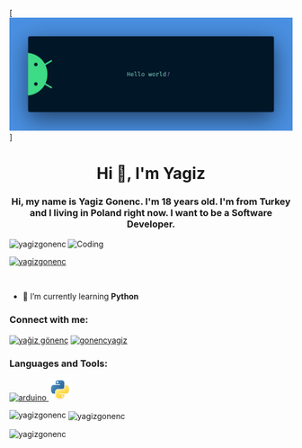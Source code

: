 [![MasterHead](https://raw.githubusercontent.com/ahmadhassan7/ahmadhassan7/master/resources/banner.png)]
<h1 align="center">Hi 👋, I'm Yagiz</h1>
<h3 align="center">Hi, my name is Yagiz Gonenc. I'm 18 years old. I'm from Turkey and I living in Poland right now. I want to be a Software Developer.</h3>
<img align="right" alt="Coding" width="400" src="https://cdn.dribbble.com/users/1162077/screenshots/3848914/programmer.gif">

<p align="left"> <img src="https://komarev.com/ghpvc/?username=yagizgonenc&label=Profile%20views&color=0e75b6&style=flat" alt="yagizgonenc" /> </p>

<p align="left"> <a href="https://github.com/ryo-ma/github-profile-trophy"><img src="https://github-profile-trophy.vercel.app/?username=yagizgonenc" alt="yagizgonenc" /></a> </p>

<p align="left"> <a href="https://twitter.com/" target="blank"><img src="https://img.shields.io/twitter/follow/?logo=twitter&style=for-the-badge" alt="" /></a> </p>

- 🌱 I’m currently learning **Python**

<h3 align="left">Connect with me:</h3>
<p align="left">
<a href="https://fb.com/yağiz gönenç" target="blank"><img align="center" src="https://raw.githubusercontent.com/rahuldkjain/github-profile-readme-generator/master/src/images/icons/Social/facebook.svg" alt="yağiz gönenç" height="30" width="40" /></a>
<a href="https://instagram.com/gonencyagiz" target="blank"><img align="center" src="https://raw.githubusercontent.com/rahuldkjain/github-profile-readme-generator/master/src/images/icons/Social/instagram.svg" alt="gonencyagiz" height="30" width="40" /></a>
</p>

<h3 align="left">Languages and Tools:</h3>
<p align="left"> <a href="https://www.arduino.cc/" target="_blank" rel="noreferrer"> <img src="https://cdn.worldvectorlogo.com/logos/arduino-1.svg" alt="arduino" width="40" height="40"/> </a> <a href="https://www.python.org" target="_blank" rel="noreferrer"> <img src="https://raw.githubusercontent.com/devicons/devicon/master/icons/python/python-original.svg" alt="python" width="40" height="40"/> </a> </p>

<p><img align="left" src="https://github-readme-stats.vercel.app/api/top-langs?username=yagizgonenc&show_icons=true&locale=en&layout=compact" alt="yagizgonenc" /></p>

<p>&nbsp;<img align="center" src="https://github-readme-stats.vercel.app/api?username=yagizgonenc&show_icons=true&locale=en" alt="yagizgonenc" /></p>

<p><img align="center" src="https://github-readme-streak-stats.herokuapp.com/?user=yagizgonenc&" alt="yagizgonenc" /></p>
